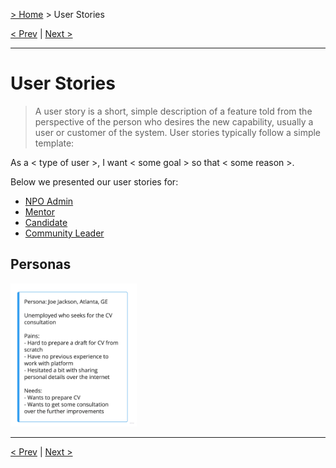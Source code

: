 [> Home](../README.md)  > User Stories

[< Prev](../2.Solution/README.md)  |  [Next >](../4.Views/README.md)

---

# User Stories

> A user story is a short, simple description of a feature told from the perspective of the person who desires the new capability, usually a user or customer of the system. User stories typically follow a simple template:

As a < type of user >, I want < some goal > so that < some reason >.

Below we presented our user stories for:
- [NPO Admin](NPOAdmin.md)
- [Mentor](Mentor.md)
- [Candidate](Candidate.md)
- [Community Leader](CommunityLeader.md) 

## Personas

<img src="../assets/images/joe.png"  alt="Candidate Joe" width="40%">

---

[< Prev](../2.Solution/README.md)  |  [Next >](../4.Views/README.md)
